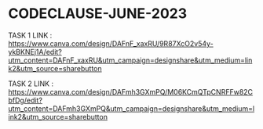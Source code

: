 # CODECLAUSE-JUNE-2023

TASK 1 LINK : https://www.canva.com/design/DAFnF_xaxRU/9R87XcO2v54y-ykBKNEj1A/edit?utm_content=DAFnF_xaxRU&utm_campaign=designshare&utm_medium=link2&utm_source=sharebutton


TASK 2 LINK : https://www.canva.com/design/DAFmh3GXmPQ/M06KCmQTpCNRFFw82CbfDg/edit?utm_content=DAFmh3GXmPQ&utm_campaign=designshare&utm_medium=link2&utm_source=sharebutton
